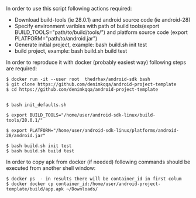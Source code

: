 In order to use this script following actions required:
- Download build-tools (ie 28.0.1) and android source code (ie android-28)
- Specify environment varibles with path of build tools(export BUILD_TOOLS="path/to/build/tools/") and platform source code (export PLATFORM="path/to/android.jar")
- Generate initial project, example: bash build.sh init test
- build project, example: bash build.sh build test

In order to reproduce it with docker (probably easiest way) following steps are required:
```
$ docker run -it --user root  thedrhax/android-sdk bash
$ git clone https://github.com/denimkqqa/android-project-template 
$ cd https://github.com/denimkqqa/android-project-template


$ bash init_defaults.sh

$ export BUILD_TOOLS="/home/user/android-sdk-linux/build-tools/28.0.1/"

$ export PLATFORM="/home/user/android-sdk-linux/platforms/android-28/android.jar"

$ bash build.sh init test
$ bash build.sh build test
```

In order to copy apk from docker (if needed) following commands should be executed from another shell window:
```
$ docker ps  - in results there will be container_id in first colum
$ docker docker cp container_id:/home/user/android-project-template/build/app.apk ~/Downloads/
```

